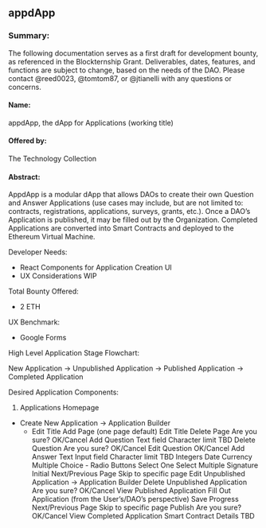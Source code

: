 ## appdApp

### Summary:

The following documentation serves as a first draft for development bounty, as referenced in the Blockternship Grant. Deliverables, dates, features, and functions are subject to change, based on the needs of the DAO. Please contact @reed0023, @tomtom87, or @jtianelli with any questions or concerns. 

#### Name: 

appdApp, the dApp for Applications (working title)

#### Offered by: 

The Technology Collection

#### Abstract:

AppdApp is a modular dApp that allows DAOs to create their own Question and Answer Applications (use cases may include, but are not limited to: contracts, registrations, applications, surveys, grants, etc.). Once a DAO’s Application is published, it may be filled out by the Organization. Completed Applications are converted into Smart Contracts and deployed to the Ethereum Virtual Machine. 

Developer Needs:

 - React Components for Application Creation UI
 - UX Considerations WIP

Total Bounty Offered: 

 - 2 ETH

UX Benchmark: 

 - Google Forms

High Level Application Stage Flowchart:

New Application → Unpublished Application → Published Application → Completed Application

Desired Application Components:

1. Applications Homepage	
  - Create New Application → Application Builder
    - Edit Title
Add Page (one page default)
Edit Title
Delete Page
Are you sure?
OK/Cancel
Add Question
Text field
Character limit TBD
Delete Question
Are you sure?
OK/Cancel
Edit Question
OK/Cancel
Add Answer
Text Input field
Character limit TBD
Integers
Date
Currency
Multiple Choice - Radio Buttons
Select One
Select Multiple
Signature
Initial
Next/Previous Page
Skip to specific page
Edit Unpublished Application → Application Builder
Delete Unpublished Application
Are you sure?
OK/Cancel
View Published Application
Fill Out Application (from the User’s/DAO’s perspective)
Save Progress
Next/Previous Page
Skip to specific page
Publish
Are you sure?
OK/Cancel
View Completed Application
Smart Contract Details
TBD
